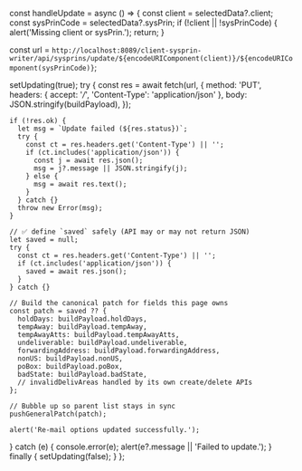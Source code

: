 const handleUpdate = async () => {
  const client = selectedData?.client;
  const sysPrinCode = selectedData?.sysPrin;
  if (!client || !sysPrinCode) {
    alert('Missing client or sysPrin.');
    return;
  }

  const url = `http://localhost:8089/client-sysprin-writer/api/sysprins/update/${encodeURIComponent(client)}/${encodeURIComponent(sysPrinCode)}`;

  setUpdating(true);
  try {
    const res = await fetch(url, {
      method: 'PUT',
      headers: { accept: '*/*', 'Content-Type': 'application/json' },
      body: JSON.stringify(buildPayload),
    });

    if (!res.ok) {
      let msg = `Update failed (${res.status})`;
      try {
        const ct = res.headers.get('Content-Type') || '';
        if (ct.includes('application/json')) {
          const j = await res.json();
          msg = j?.message || JSON.stringify(j);
        } else {
          msg = await res.text();
        }
      } catch {}
      throw new Error(msg);
    }

    // ✅ define `saved` safely (API may or may not return JSON)
    let saved = null;
    try {
      const ct = res.headers.get('Content-Type') || '';
      if (ct.includes('application/json')) {
        saved = await res.json();
      }
    } catch {}

    // Build the canonical patch for fields this page owns
    const patch = saved ?? {
      holdDays: buildPayload.holdDays,
      tempAway: buildPayload.tempAway,
      tempAwayAtts: buildPayload.tempAwayAtts,
      undeliverable: buildPayload.undeliverable,
      forwardingAddress: buildPayload.forwardingAddress,
      nonUS: buildPayload.nonUS,
      poBox: buildPayload.poBox,
      badState: buildPayload.badState,
      // invalidDelivAreas handled by its own create/delete APIs
    };

    // Bubble up so parent list stays in sync
    pushGeneralPatch(patch);

    alert('Re-mail options updated successfully.');
  } catch (e) {
    console.error(e);
    alert(e?.message || 'Failed to update.');
  } finally {
    setUpdating(false);
  }
};
